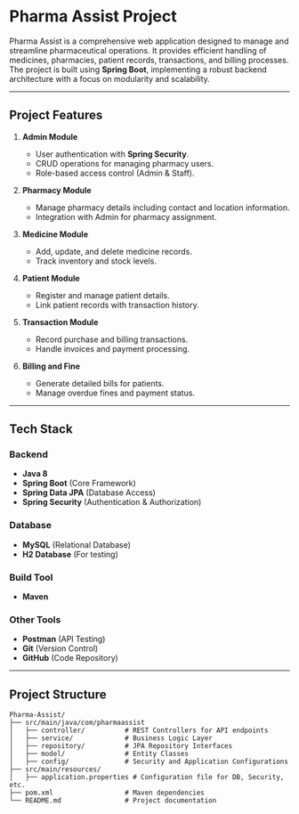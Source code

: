 # Pharma Assist Project

Pharma Assist is a comprehensive web application designed to manage and streamline pharmaceutical operations. It provides efficient handling of medicines, pharmacies, patient records, transactions, and billing processes. The project is built using **Spring Boot**, implementing a robust backend architecture with a focus on modularity and scalability.

---

## **Project Features**

1. **Admin Module**
   - User authentication with **Spring Security**.
   - CRUD operations for managing pharmacy users.
   - Role-based access control (Admin & Staff).

2. **Pharmacy Module**
   - Manage pharmacy details including contact and location information.
   - Integration with Admin for pharmacy assignment.

3. **Medicine Module**
   - Add, update, and delete medicine records.
   - Track inventory and stock levels.

4. **Patient Module**
   - Register and manage patient details.
   - Link patient records with transaction history.

5. **Transaction Module**
   - Record purchase and billing transactions.
   - Handle invoices and payment processing.

6. **Billing and Fine**
   - Generate detailed bills for patients.
   - Manage overdue fines and payment status.

---

## **Tech Stack**

### **Backend**
- **Java 8**
- **Spring Boot** (Core Framework)
- **Spring Data JPA** (Database Access)
- **Spring Security** (Authentication & Authorization)

### **Database**
- **MySQL** (Relational Database)
- **H2 Database** (For testing)

### **Build Tool**
- **Maven**

### **Other Tools**
- **Postman** (API Testing)
- **Git** (Version Control)
- **GitHub** (Code Repository)

---

## **Project Structure**

```plaintext
Pharma-Assist/
├── src/main/java/com/pharmaassist
│   ├── controller/          # REST Controllers for API endpoints
│   ├── service/             # Business Logic Layer
│   ├── repository/          # JPA Repository Interfaces
│   ├── model/               # Entity Classes
│   ├── config/              # Security and Application Configurations
├── src/main/resources/
│   ├── application.properties # Configuration file for DB, Security, etc.
├── pom.xml                  # Maven dependencies
└── README.md                # Project documentation
